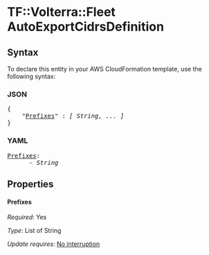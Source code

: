 # TF::Volterra::Fleet AutoExportCidrsDefinition

## Syntax

To declare this entity in your AWS CloudFormation template, use the following syntax:

### JSON

<pre>
{
    "<a href="#prefixes" title="Prefixes">Prefixes</a>" : <i>[ String, ... ]</i>
}
</pre>

### YAML

<pre>
<a href="#prefixes" title="Prefixes">Prefixes</a>: <i>
      - String</i>
</pre>

## Properties

#### Prefixes

_Required_: Yes

_Type_: List of String

_Update requires_: [No interruption](https://docs.aws.amazon.com/AWSCloudFormation/latest/UserGuide/using-cfn-updating-stacks-update-behaviors.html#update-no-interrupt)

